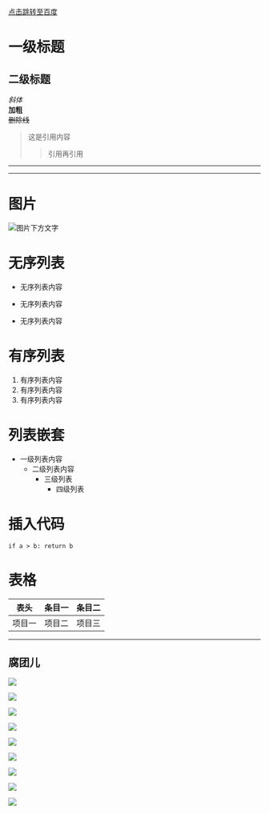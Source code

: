 [点击跳转至百度](http://www.baidu.com "title")
# 一级标题
## 二级标题
*斜体*  
**加粗**  
~~删除线~~  
>这是引用内容
>>引用再引用
___
***
# 图片
![图片下方文字](https://timgsa.baidu.com/timg?image&quality=80&size=b9999_10000&sec=1555525861699&di=41ac05f7dab723bcbc07bbf613873b05&imgtype=0&src=http%3A%2F%2Fbpic.588ku.com%2Felement_origin_min_pic%2F00%2F86%2F44%2F4056eb5f135855d.jpg "腐团儿")
# 无序列表
- 无序列表内容  
+ 无序列表内容  
* 无序列表内容  

# 有序列表
1. 有序列表内容  
2. 有序列表内容  
3. 有序列表内容  

# 列表嵌套
* 一级列表内容
    * 二级列表内容
        * 三级列表
            * 四级列表

# 插入代码
`if a > b:
  return b`
# 表格
表头|条目一|条目二
:---:|:---:|:---:
项目一|项目二|项目三
---
## 腐团儿
![](https://img.douyucdn.cn/data/yuba/default/2019/01/25/201901252156243595386333827.500x0.jpg.webp?i=41028904dfcbedc3acb76668fed2d14404 )

![](https://img.douyucdn.cn/data/yuba/default/2019/03/12/201903120020224291641883430.500x0.jpg.webp?i=396023966f7d28b8507c293a5e6fd12804)

![](https://img.douyucdn.cn/data/yuba/defhault/2019/03/04/201903040019362064003509.500x0.jpg.webp?i=41920bc4c804a1378f44cfff6580025604)

![](https://img.douyucdn.cn/data/yuba/default/2019/02/11/201902110011187274142547108.500x0.jpg.webp?i=3960fe0e8a4f89be8203935a0203b12804)

![](https://img.douyucdn.cn/data/yuba/default/2019/01/16/20190116001421914955185576.500x0.jpg.webp?i=3911049647c39ffff359e85cac6fd12464)

![](https://img.douyucdn.cn/data/yuba/default/2018/12/18/20181218195416687849341734.500x0.jpg.webp?i=39485f3e6a45b1f3f37042633e63414404)

![](https://img.douyucdn.cn/data/yuba/default/2018/12/12/201812120121105620697179494.500x0.jpg.webp?i=410804d0bca27dbd0ac3cd3f0f0a214404)

![](https://img.douyucdn.cn/data/yuba/default/2018/06/19/201806190107559999287878715.500x0.jpg.webp?i=39606dce9c84c198014a28876d9a814404)

![](https://img.douyucdn.cn/data/yuba/default/2018/04/05/201804050510544260218301656.500x0.jpg.webp?i=410893ce4e525fe4bbea8579e7d2a14404)
